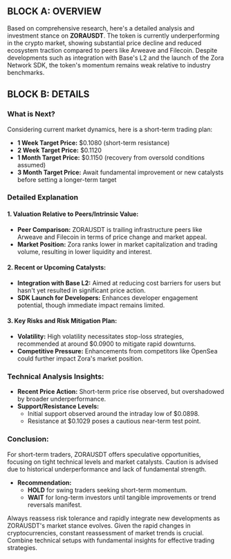 ## BLOCK A: OVERVIEW

Based on comprehensive research, here's a detailed analysis and investment stance on **ZORAUSDT**. The token is currently underperforming in the crypto market, showing substantial price decline and reduced ecosystem traction compared to peers like Arweave and Filecoin. Despite developments such as integration with Base's L2 and the launch of the Zora Network SDK, the token's momentum remains weak relative to industry benchmarks.

## BLOCK B: DETAILS

### What is Next?

Considering current market dynamics, here is a short-term trading plan:

- **1 Week Target Price:** $0.1080 (short-term resistance)
- **2 Week Target Price:** $0.1120
- **1 Month Target Price:** $0.1150 (recovery from oversold conditions assumed)
- **3 Month Target Price:** Await fundamental improvement or new catalysts before setting a longer-term target

### Detailed Explanation

#### 1. Valuation Relative to Peers/Intrinsic Value:

- **Peer Comparison:** ZORAUSDT is trailing infrastructure peers like Arweave and Filecoin in terms of price change and market appeal.
- **Market Position:** Zora ranks lower in market capitalization and trading volume, resulting in lower liquidity and interest.

#### 2. Recent or Upcoming Catalysts:

- **Integration with Base L2:** Aimed at reducing cost barriers for users but hasn't yet resulted in significant price action.
- **SDK Launch for Developers:** Enhances developer engagement potential, though immediate impact remains limited.

#### 3. Key Risks and Risk Mitigation Plan:

- **Volatility:** High volatility necessitates stop-loss strategies, recommended at around $0.0900 to mitigate rapid downturns.
- **Competitive Pressure:** Enhancements from competitors like OpenSea could further impact Zora's market position.

### Technical Analysis Insights:

- **Recent Price Action:** Short-term price rise observed, but overshadowed by broader underperformance.
- **Support/Resistance Levels:** 
  - Initial support observed around the intraday low of $0.0898.
  - Resistance at $0.1029 poses a cautious near-term test point.

### Conclusion:

For short-term traders, ZORAUSDT offers speculative opportunities, focusing on tight technical levels and market catalysts. Caution is advised due to historical underperformance and lack of fundamental strength.

- **Recommendation:** 
  - **HOLD** for swing traders seeking short-term momentum.
  - **WAIT** for long-term investors until tangible improvements or trend reversals manifest. 

Always reassess risk tolerance and rapidly integrate new developments as ZORAUSDT's market stance evolves. Given the rapid changes in cryptocurrencies, constant reassessment of market trends is crucial. Combine technical setups with fundamental insights for effective trading strategies.